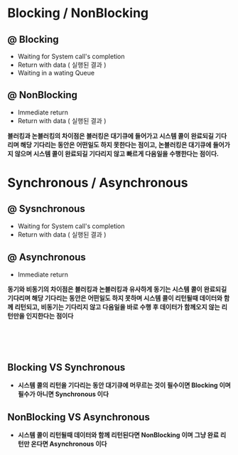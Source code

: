 Blocking / NonBlocking
======

@ Blocking
----
- Waiting for System call's completion
- Return with data ( 실행된 결과 )
- Waiting in a wating Queue

@ NonBlocking
----
- Immediate return
- Return with data ( 실행된 결과 )


**블러킹과 논블러킹의 차이점은 블러킹은 대기큐에 들어가고 시스템 콜이 완료되길 기다리며 해당 기다리는 동안은 어떤일도 하지 못한다는 점이고, 논블러킹은 대기큐에 들어가지 않으며 시스템 콜이 완료되길 기다리지 않고 빠르게 다음일을 수행한다는 점이다.**


Synchronous / Asynchronous
=====

@ Sysnchronous
----
- Waiting for System call's completion
- Return with data ( 실행된 결과 )

@ Asynchronous
----
- Immediate return


**동기와 비동기의 차이점은 블러킹과 논블러킹과 유사하게 동기는 시스템 콜이 완료되길 기다리며 해당 기다리는 동안은 어떤일도 하지 못하며 시스템 콜이 리턴될때 데이터와 함께 리턴되고, 비동기는 기다리지 않고 다음일을 바로 수행 후 데이터가 함께오지 않는 리턴만을 인지한다는 점이다**

<br><br><br>

Blocking VS Synchronous
----
- **시스템 콜의 리턴을 기다리는 동안 대기큐에 머무르는 것이 필수이면 Blocking 이며 필수가 아니면 Synchronous 이다**

NonBlocking VS Asynchronous
----
- **시스템 콜이 리턴될때 데이터와 함께 리턴된다면 NonBlocking 이며 그냥 완료 리턴만 온다면 Asynchronous 이다**

